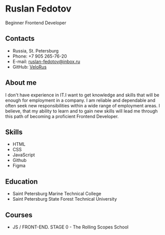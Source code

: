 # Ruslan Fedotov 
Beginner Frontend Developer

## Contacts
* Russia, St. Petersburg
* Phone: +7 905 265-76-20
* E-mail: ruslan-fedotov@inbox.ru
* GitHub: [VeloRus](https://github.com/VeloRus) 

## About me
I don't have experience in IT.I want to get knowledge and skills that will be enough for employment in a company. I am reliable and dependable and often seek new responsibilities within a wide range of employment areas. I believe, that my ability to learn and to gain new skills will lead me through this path of becoming a proficient Frontend Developer.

## Skills
* HTML
* CSS
* JavaScript
* Github
* Figma

## Education
* Saint Petersburg Marine Technical College
* Saint Petersburg State Forest Technical University

## Courses
* JS / FRONT-END. STAGE 0 - The Rolling Scopes School

